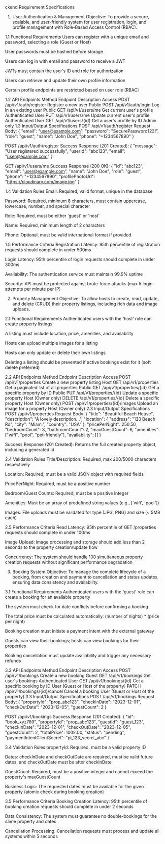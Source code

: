 ckend Requirement Specifications
1. User Authentication & Management
Objective: To provide a secure, scalable, and user-friendly system for user registration, login, and profile management with Role-Based Access Control (RBAC).

1.1 Functional Requirements
Users can register with a unique email and password, selecting a role (Guest or Host)

User passwords must be hashed before storage

Users can log in with email and password to receive a JWT

JWTs must contain the user's ID and role for authorization

Users can retrieve and update their own profile information

Certain profile endpoints are restricted based on user role (RBAC)

1.2 API Endpoints
Method  Endpoint    Description Access
POST    /api/v1/auth/register   Register a new user Public
POST    /api/v1/auth/login  Log in an existing user Public
GET /api/v1/users/me    Get current user's profile  Authenticated User
PUT /api/v1/users/me    Update current user's profile   Authenticated User
GET /api/v1/users/{id}  Get a user's profile by ID  Admin only
1.3 Input/Output Specifications
POST /api/v1/auth/register Request Body:
{
"email": "user@example.com",
"password": "SecurePassword123!",
"role": "guest",
"name": "John Doe",
"phone": "+1234567890"
}

POST /api/v1/auth/register Success Response (201 Created):
{
"message": "User registered successfully",
"userId": "abc123",
"email": "user@example.com"
}

GET /api/v1/users/me Success Response (200 OK):
{
"id": "abc123",
"email": "user@example.com",
"name": "John Doe",
"role": "guest",
"phone": "+1234567890",
"profilePhotoUrl": "https://cloudinary.com/image.jpg"
}

1.4 Validation Rules
Email: Required, valid format, unique in the database

Password: Required, minimum 8 characters, must contain uppercase, lowercase, number, and special character

Role: Required, must be either 'guest' or 'host'

Name: Required, minimum length of 2 characters

Phone: Optional, must be valid international format if provided

1.5 Performance Criteria
Registration Latency: 95th percentile of registration requests should complete in under 500ms

Login Latency: 95th percentile of login requests should complete in under 300ms

Availability: The authentication service must maintain 99.9% uptime

Security: API must be protected against brute-force attacks (max 5 login attempts per minute per IP)

2. Property Management
Objective: To allow hosts to create, read, update, and delete (CRUD) their property listings, including rich data and image uploads.

2.1 Functional Requirements
Authenticated users with the 'host' role can create property listings

A listing must include location, price, amenities, and availability

Hosts can upload multiple images for a listing

Hosts can only update or delete their own listings

Deleting a listing should be prevented if active bookings exist for it (soft delete preferred)

2.2 API Endpoints
Method  Endpoint    Description Access
POST    /api/v1/properties  Create a new property listing   Host
GET /api/v1/properties  Get a paginated list of all properties  Public
GET /api/v1/properties/{id} Get a specific property by ID   Public
PUT /api/v1/properties/{id} Update a specific property  Host (Owner only)
DELETE  /api/v1/properties/{id} Delete a specific property  Host (Owner only)
POST    /api/v1/properties/{id}/images  Upload an image for a property  Host (Owner only)
2.3 Input/Output Specifications
POST /api/v1/properties Request Body:
{
"title": "Beautiful Beach House",
"description": "A lovely description...",
"location": {
"address": "123 Beach Rd",
"city": "Miami",
"country": "USA"
},
"pricePerNight": 250.50,
"bedroomCount": 3,
"bathroomCount": 2,
"maxGuestCount": 6,
"amenities": ["wifi", "pool", "pet-friendly"],
"availability": []
}

Success Response (201 Created): Returns the full created property object, including a generated id

2.4 Validation Rules
Title/Description: Required, max 200/5000 characters respectively

Location: Required, must be a valid JSON object with required fields

PricePerNight: Required, must be a positive number

Bedroom/Guest Counts: Required, must be a positive integer

Amenities: Must be an array of predefined string values (e.g., ['wifi', 'pool'])

Images: File uploads must be validated for type (JPG, PNG) and size (< 5MB each)

2.5 Performance Criteria
Read Latency: 95th percentile of GET /properties requests should complete in under 100ms

Image Upload: Image processing and storage should add less than 2 seconds to the property creation/update flow

Concurrency: The system should handle 100 simultaneous property creation requests without significant performance degradation

3. Booking System
Objective: To manage the complete lifecycle of a booking, from creation and payment to cancellation and status updates, ensuring data consistency and availability.

3.1 Functional Requirements
Authenticated users with the 'guest' role can create a booking for an available property

The system must check for date conflicts before confirming a booking

The total price must be calculated automatically: (number of nights) * (price per night)

Booking creation must initiate a payment intent with the external gateway

Guests can view their bookings; hosts can view bookings for their properties

Booking cancellation must update availability and trigger any necessary refunds

3.2 API Endpoints
Method  Endpoint    Description Access
POST    /api/v1/bookings    Create a new booking    Guest
GET /api/v1/bookings    Get user's bookings Authenticated User
GET /api/v1/bookings/{id}   Get a specific booking by ID    User (Guest or Host of the property)
PATCH   /api/v1/bookings/{id}/cancel    Cancel a booking    User (Guest or Host of the property)
3.3 Input/Output Specifications
POST /api/v1/bookings Request Body:
{
"propertyId": "prop_abc123",
"checkInDate": "2023-12-01",
"checkOutDate": "2023-12-05",
"guestCount": 2
}

POST /api/v1/bookings Success Response (201 Created):
{
"id": "book_xyz789",
"propertyId": "prop_abc123",
"guestId": "guest_123",
"checkInDate": "2023-12-01",
"checkOutDate": "2023-12-05",
"guestCount": 2,
"totalPrice": 1002.00,
"status": "pending",
"paymentIntentClientSecret": "pi_123_secret_abc"
}

3.4 Validation Rules
propertyId: Required, must be a valid property ID

Dates: checkInDate and checkOutDate are required, must be valid future dates, and checkOutDate must be after checkInDate

GuestCount: Required, must be a positive integer and cannot exceed the property's maxGuestCount

Business Logic: The requested dates must be available for the given property (atomic check during booking creation)

3.5 Performance Criteria
Booking Creation Latency: 95th percentile of booking creation requests should complete in under 2 seconds

Data Consistency: The system must guarantee no double-bookings for the same property and dates

Cancellation Processing: Cancellation requests must process and update all systems within 5 seconds
